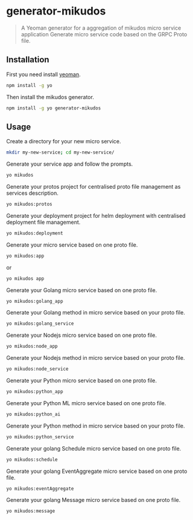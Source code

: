 # generator-mikudos

> A Yeoman generator for a aggregation of mikudos micro service application
> Generate micro service code based on the GRPC Proto file.

## Installation

First you need install [yeoman](http://yeoman.io/).

```bash
npm install -g yo
```

Then install the mikudos generator.

```bash
npm install -g yo generator-mikudos
```

## Usage

Create a directory for your new micro service.

```bash
mkdir my-new-service; cd my-new-service/
```

Generate your service app and follow the prompts.

```bash
yo mikudos
```

Generate your protos project for centralised proto file management as services description.

```bash
yo mikudos:protos
```

Generate your deployment project for helm deployment with centralised deployment file management.

```bash
yo mikudos:deployment
```

Generate your micro service based on one proto file.

```bash
yo mikudos:app
```
or
```bash
yo mikudos app
```

Generate your Golang micro service based on one proto file.

```bash
yo mikudos:golang_app
```

Generate your Golang method in micro service based on your proto file.

```bash
yo mikudos:golang_service
```

Generate your Nodejs micro service based on one proto file.

```bash
yo mikudos:node_app
```

Generate your Nodejs method in micro service based on your proto file.

```bash
yo mikudos:node_service
```

Generate your Python micro service based on one proto file.

```bash
yo mikudos:python_app
```

Generate your Python ML micro service based on one proto file.

```bash
yo mikudos:python_ai
```

Generate your Python method in micro service based on your proto file.

```bash
yo mikudos:python_service
```

Generate your golang Schedule micro service based on one proto file.

```bash
yo mikudos:schedule
```

Generate your golang EventAggregate micro service based on one proto file.

```bash
yo mikudos:eventAggregate
```

Generate your golang Message micro service based on one proto file.

```bash
yo mikudos:message
```
